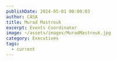 ```yaml
---
publishDate: 2024-05-01 00:00:03
author: CASA
title: Murad Mastrouk
excerpt: Events Coordinator
image: ~/assets/images/MuradMastrouk.jpg
category: Executives
tags:
  - current
---
```

